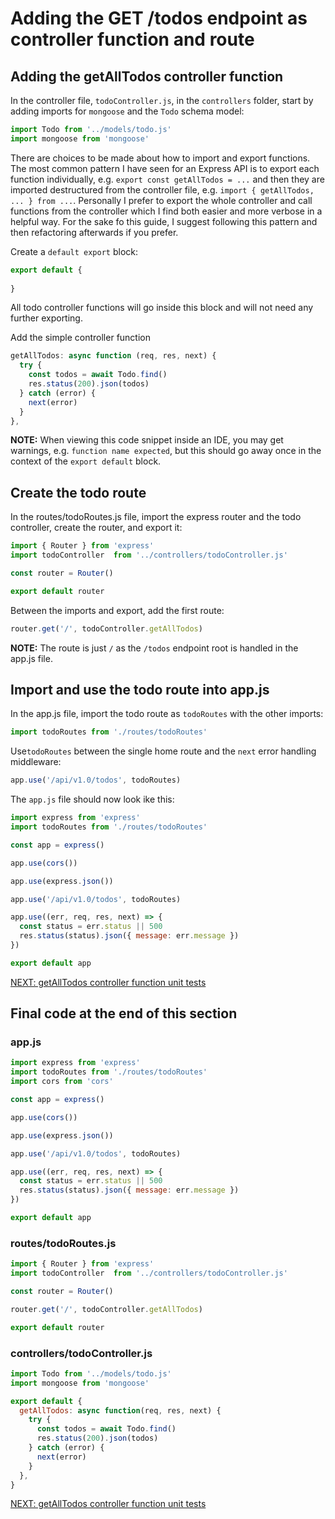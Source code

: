 # Adding the GET /todos endpoint as controller function and route

## Adding the getAllTodos controller function

In the controller file, `todoController.js`, in the `controllers` folder, start by adding imports for `mongoose` and the `Todo` schema model:

```javascript
import Todo from '../models/todo.js'
import mongoose from 'mongoose'
```

There are choices to be made about how to import and export functions. The most common pattern I have seen for an Express API is to export each function individually, e.g. `export const getAllTodos = ...` and then they are imported destructured from the controller file, e.g. `import { getAllTodos, ... } from ...`. Personally I prefer to export the whole controller and call functions from the controller which I find both easier and more verbose in a helpful way. For the sake fo this guide, I suggest following this pattern and then refactoring afterwards if you prefer.

Create a `default export` block:

```javascript
export default {
  
}
```

All todo controller functions will go inside this block and will not need any further exporting.

Add the simple controller function

```javascript
getAllTodos: async function (req, res, next) {
  try {
    const todos = await Todo.find()
    res.status(200).json(todos)
  } catch (error) {
    next(error)
  }
},
```

**NOTE:** When viewing this code snippet inside an IDE, you may get warnings, e.g. `function name expected`, but this should go away once in the context of the `export default` block.

## Create the todo route

In the routes/todoRoutes.js file, import the express router and the todo controller, create the router, and export it:

```javascript
import { Router } from 'express'
import todoController  from '../controllers/todoController.js'

const router = Router()

export default router
```

Between the imports and export, add the first route:

```javascript
router.get('/', todoController.getAllTodos)
```

**NOTE:** The route is just `/` as the `/todos` endpoint root is handled in the app.js file.

## Import and use the todo route into app.js

In the app.js file, import the todo route as `todoRoutes` with the other imports:

```javascript
import todoRoutes from './routes/todoRoutes'
```

Use`todoRoutes` between the single home route and the `next` error handling middleware:

```javascript
app.use('/api/v1.0/todos', todoRoutes)
```

The `app.js` file should now look ike this:

```javascript
import express from 'express'
import todoRoutes from './routes/todoRoutes'

const app = express()

app.use(cors())

app.use(express.json())

app.use('/api/v1.0/todos', todoRoutes)

app.use((err, req, res, next) => {
  const status = err.status || 500
  res.status(status).json({ message: err.message })
})

export default app
```

[NEXT: getAllTodos controller function unit tests](2c_getTodos_UnitTests.md)

## Final code at the end of this section

### app.js

```javascript
import express from 'express'
import todoRoutes from './routes/todoRoutes'
import cors from 'cors'

const app = express()

app.use(cors())

app.use(express.json())

app.use('/api/v1.0/todos', todoRoutes)

app.use((err, req, res, next) => {
  const status = err.status || 500
  res.status(status).json({ message: err.message })
})

export default app
```

### routes/todoRoutes.js

```javascript
import { Router } from 'express'
import todoController  from '../controllers/todoController.js'

const router = Router()

router.get('/', todoController.getAllTodos)

export default router
```

### controllers/todoController.js

```javascript
import Todo from '../models/todo.js'
import mongoose from 'mongoose'

export default {
  getAllTodos: async function(req, res, next) {
    try {
      const todos = await Todo.find()
      res.status(200).json(todos)
    } catch (error) {
      next(error)
    }
  },
}
```

[NEXT: getAllTodos controller function unit tests](2c_getTodos_UnitTests.md)
